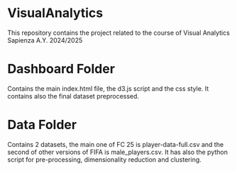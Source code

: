 # VisualAnalytics
This repository contains the project related to the course of Visual Analytics
Sapienza A.Y. 2024/2025

# Dashboard Folder
Contains the main index.html file, the d3.js script and the css style. It contains also the final dataset preprocessed.

# Data Folder
Contains 2 datasets, the main one of FC 25 is player-data-full.csv and the second of other versions of FIFA is male_players.csv.
It has also the python script for pre-processing, dimensionality reduction and clustering.
